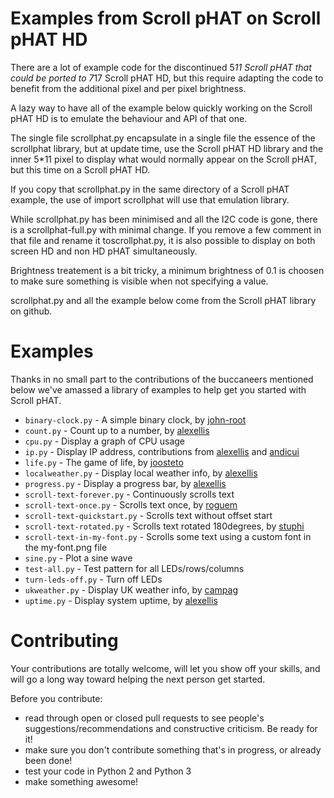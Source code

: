 # Examples from Scroll pHAT on Scroll pHAT HD

There are a lot of example code for the discontinued 5*11 Scroll pHAT that could be ported to 7*17 Scroll pHAT HD, but this require adapting the code to benefit from the additional pixel and per pixel brightness.

A lazy way to have all of the example below quickly working on the Scroll pHAT HD is to emulate the behaviour and API of that one.

The single file scrollphat.py encapsulate in a single file the essence of the scrollphat library, but at update time, use the Scroll pHAT HD library and the inner 5*11 pixel to display what would normally appear on the Scroll pHAT, but this time on a Scroll pHAT HD.

If you copy that scrollphat.py in the same directory of a Scroll pHAT example, the use of import scrollphat will use that emulation library.

While scrollphat.py has been minimised and all the I2C code is gone, there is a scrollphat-full.py with minimal change. If you remove a few comment in that file and rename it toscrollphat.py, it is also possible to display on both screen HD and non HD pHAT simultaneously.

Brightness treatement is a bit tricky, a minimum brightness of 0.1 is choosen to make sure something is visible when not specifying a value.

scrollphat.py and all the example below come from the Scroll pHAT library on github.

# Examples

Thanks in no small part to the contributions of the buccaneers mentioned below we've amassed a library of examples to help  get you started with Scroll pHAT.

* `binary-clock.py` - A simple binary clock, by [john-root](https://github.com/john-root)
* `count.py` - Count up to a number, by [alexellis](https://github.com/alexellis)
* `cpu.py` - Display a graph of CPU usage
* `ip.py` - Display IP address, contributions from [alexellis](https://github.com/alexellis) and [andicui](https://github.com/andicui)
* `life.py` - The game of life, by [joosteto](https://github.com/joosteto)
* `localweather.py` - Display local weather info, by [alexellis](https://github.com/alexellis)
* `progress.py` - Display a progress bar, by [alexellis](https://github.com/alexellis)
* `scroll-text-forever.py` - Continuously scrolls text
* `scroll-text-once.py` - Scrolls text once, by [roguem](https://github.com/roguem)
* `scroll-text-quickstart.py` - Scrolls text without offset start
* `scroll-text-rotated.py` - Scrolls text rotated 180degrees, by [stuphi](https://github.com/stuphi)
* `scroll-text-in-my-font.py` - Scrolls some text using a custom font in the my-font.png file
* `sine.py` - Plot a sine wave
* `test-all.py` - Test pattern for all LEDs/rows/columns
* `turn-leds-off.py` - Turn off LEDs
* `ukweather.py` - Display UK weather info, by [campag](https://github.com/campag)
* `uptime.py` - Display system uptime, by [alexellis](https://github.com/alexellis)

# Contributing

Your contributions are totally welcome, will let you show off your skills, and will go a long way toward helping the next person get started.

Before you contribute:

* read through open or closed pull requests to see people's suggestions/recommendations and constructive criticism. Be ready for it!
* make sure you don't contribute something that's in progress, or already been done!
* test your code in Python 2 and Python 3
* make something awesome!
